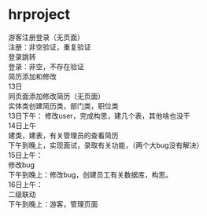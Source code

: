 # hrproject
游客注册登录（无页面）
<br>
注册：非空验证，重复验证<br>
登录跳转<br>
登录：非空，不存在验证<br>
简历添加和修改
<br>
13日<br>
同页面添加修改简历（无页面）<br>
实体类创建简历类，部门类，职位类<br>
13日下午：
修改user，完成构思，建几个表，其他啥也没干<br>
14日上午<br>
建类，建表，有关管理员的查看简历<br>
下午到晚上，实现面试，录取有关功能，（两个大bug没有解决）<br>
15日上午：<br>
修改bug<br>
下午到晚上：修改bug，创建员工有关数据库，构思。<br>
16日上午：<br>
二级联动<br>
下午到晚上：游客，管理页面<br>

